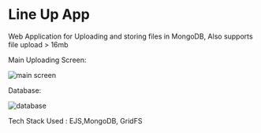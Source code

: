 # Line Up App
 Web Application for Uploading and storing files in MongoDB, Also supports file upload > 16mb


Main Uploading Screen:

![main screen](https://user-images.githubusercontent.com/79582395/216681381-4fdd489a-7777-4154-80b5-cf4018b02010.jpeg)

Database:

![database](https://user-images.githubusercontent.com/79582395/216681412-108361fd-ba87-47eb-8911-c7bf91aecbf3.jpeg)

Tech Stack Used : EJS,MongoDB, GridFS

